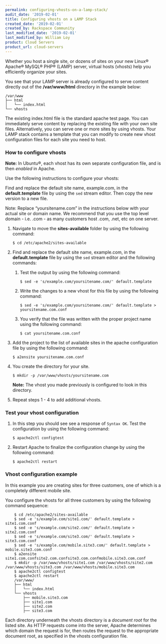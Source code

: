 ```yaml
---
permalink: configuring-vhosts-on-a-lamp-stack/
audit_date: '2019-02-01'
title: Configuring vhosts on a LAMP Stack
created_date: '2019-02-01'
created_by: Rackspace Community
last_modified_date: '2019-02-01'
last_modified_by: William Loy
product: Cloud Servers
product_url: cloud-servers
---
```


Whether you host a single site, or dozens of sites on your new Linux&reg; Apache&reg; MySQL&reg; PHP&reg; (LAMP) server, virtual hosts (vhosts) help you efficiently organize your sites.

You see that your LAMP server is already configured to serve content directly out of the **/var/www/html** directory in the example below:

    /var/www
    ├── html
    │   └── index.html
    └── vhosts

The existing index.html file is the standard apache test page. You can immediately serve content by replacing the existing file with your own site files. Alternatively, you can serve one or more sites by using vhosts. Your LAMP stack contains a template that you can modify to create new vhost configuration files for each site you need to host.

### How to configure vhosts

**Note:** In Ubuntu&reg;, each vhost has its own separate configuration file, and is then _enabled_ in Apache.

Use the following instructions to configure your vhosts:

Find and replace the default site name, example.com, in the **default.template** file by using the `sed` stream editor. Then copy the new version to a new file.

Note: Replace “yoursitename.com” in the instructions below with your actual site or domain name. We recommend that you use the top level domain - i.e. .com - as many customers host .com, .net, etc on one server.

1. Navigate to move the **sites-available** folder by using the following command:

    `$ cd /etc/apache2/sites-available`

2. Find and replace the default site name, example.com, in the **default.template** file by using the `sed` stream editor and the following commands:

    1. Test the output by using the following command:

        `$ sed -e 's/example.com/yoursitename.com/' default.template`

    2. Write the changes to a new vhost for this file by using the following command:  

        `$ sed -e 's/example.com/yoursitename.com/' default.template > yoursitename.com.conf`

    3. You verify that the file was written with the proper project name using the following command:

        `$ cat yoursitename.com.conf`

3. Add the project to the list of available sites in the apache configuration file by using the following command:

    `$ a2ensite yoursitename.com.conf`

4. You create the directory for your site.

    `$ mkdir -p /var/www/vhosts/yoursitename.com`

    **Note:** The vhost you made previously is configured to look in this directory.

5. Repeat steps 1 - 4 to add additional vhosts.


### Test your vhost configuration

1. In this step you should see see a response of `Syntax OK`. Test the configuration by using the following command:

    `$ apache2ctl configtest`

2. Restart Apache to finalize the configuration change by using the following command:

    `$ apache2ctl restart`

### Vhost configuration example

In this example you are creating sites for three customers, one of which is a completely different mobile site.

You configure the vhosts for all three customers by using the following command sequence:

        $ cd /etc/apache2/sites-available
        $ sed -e 's/example.com/site1.com/' default.template > site1.com.conf
        $ sed -e 's/example.com/site2.com/' default.template > site2.com.conf
        $ sed -e 's/example.com/site3.com/' default.template > site3.com.conf
        $ sed -e 's/example.com/mobile.site3.com/' default.template > mobile.site3.com.conf
        $ a2ensite site1.com.confsite2.com.confsite3.com.confmobile.site3.com.conf
        $ mkdir -p /var/www/vhosts/site1.com /var/www/vhosts/site2.com /var/www/vhosts/site3.com /var/www/vhosts/mobile.site3.com
        $ apache2ctl configtest
        $ apache2ctl restart
        /var/www/
        ├── html
        │   └── index.html
        └── vhosts
            ├── mobile.site3.com
            ├── site1.com
            ├── site2.com
            ├── site3.com

Each directory underneath the vhosts directory is a _document root_ for the listed site. As HTTP requests come into the server, Apache determines which domain the request is for, then routes the request to the appropriate document root, as specified in the vhosts configuration file.



